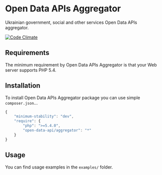 # Open Data APIs Aggregator
Ukrainian government, social and other services Open Data APIs aggregator.

[![Code Climate](https://codeclimate.com/github/OpenDataAPI/aggregator/badges/gpa.svg)](https://codeclimate.com/github/OpenDataAPI/aggregator)

Requirements
------------
The minimum requirement by Open Data APIs Aggregator is that your Web server supports PHP 5.4.

Installation
------------
To install Open Data APIs Aggregator package you can use simple `composer.json`...

```javascript
{
	"minimum-stability": "dev",
    "require": {
        "php": ">=5.4.0",
        "open-data-api/aggregator": "*"
    }
}
```

Usage
-----
You can find usage examples in the `examples/` folder.
